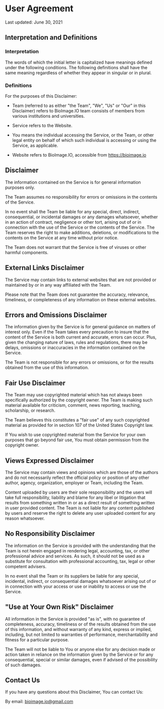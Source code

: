 # User Agreement

Last updated: June 30, 2021

## Interpretation and Definitions
### Interpretation
The words of which the initial letter is capitalized have meanings defined under the following conditions. The following definitions shall have the same meaning regardless of whether they appear in singular or in plural.

### Definitions
For the purposes of this Disclaimer:

 * Team (referred to as either "the Team", "We", "Us" or "Our" in this Disclaimer) refers to BioImage.IO team consists of members from various institutions and universities.

 * Service refers to the Website.
 * You means the individual accessing the Service, or the Team, or other legal entity on behalf of which such individual is accessing or using the Service, as applicable.
 * Website refers to BioImage.IO, accessible from https://bioimage.io

## Disclaimer
The information contained on the Service is for general information purposes only.

The Team assumes no responsibility for errors or omissions in the contents of the Service.

In no event shall the Team be liable for any special, direct, indirect, consequential, or incidental damages or any damages whatsoever, whether in an action of contract, negligence or other tort, arising out of or in connection with the use of the Service or the contents of the Service. The Team reserves the right to make additions, deletions, or modifications to the contents on the Service at any time without prior notice.

The Team does not warrant that the Service is free of viruses or other harmful components.

## External Links Disclaimer
The Service may contain links to external websites that are not provided or maintained by or in any way affiliated with the Team.

Please note that the Team does not guarantee the accuracy, relevance, timeliness, or completeness of any information on these external websites.

## Errors and Omissions Disclaimer
The information given by the Service is for general guidance on matters of interest only. Even if the Team takes every precaution to insure that the content of the Service is both current and accurate, errors can occur. Plus, given the changing nature of laws, rules and regulations, there may be delays, omissions or inaccuracies in the information contained on the Service.

The Team is not responsible for any errors or omissions, or for the results obtained from the use of this information.

## Fair Use Disclaimer
The Team may use copyrighted material which has not always been specifically authorized by the copyright owner. The Team is making such material available for criticism, comment, news reporting, teaching, scholarship, or research.

The Team believes this constitutes a "fair use" of any such copyrighted material as provided for in section 107 of the United States Copyright law.

If You wish to use copyrighted material from the Service for your own purposes that go beyond fair use, You must obtain permission from the copyright owner.

## Views Expressed Disclaimer
The Service may contain views and opinions which are those of the authors and do not necessarily reflect the official policy or position of any other author, agency, organization, employer or Team, including the Team.

Content uploaded by users are their sole responsibility and the users will take full responsibility, liability and blame for any libel or litigation that results from something written in or as a direct result of something written in user provided content. The Team is not liable for any content published by users and reserve the right to delete any user uploaded content for any reason whatsoever.

## No Responsibility Disclaimer
The information on the Service is provided with the understanding that the Team is not herein engaged in rendering legal, accounting, tax, or other professional advice and services. As such, it should not be used as a substitute for consultation with professional accounting, tax, legal or other competent advisers.

In no event shall the Team or its suppliers be liable for any special, incidental, indirect, or consequential damages whatsoever arising out of or in connection with your access or use or inability to access or use the Service.

## "Use at Your Own Risk" Disclaimer
All information in the Service is provided "as is", with no guarantee of completeness, accuracy, timeliness or of the results obtained from the use of this information, and without warranty of any kind, express or implied, including, but not limited to warranties of performance, merchantability and fitness for a particular purpose.

The Team will not be liable to You or anyone else for any decision made or action taken in reliance on the information given by the Service or for any consequential, special or similar damages, even if advised of the possibility of such damages.

## Contact Us
If you have any questions about this Disclaimer, You can contact Us:

By email: bioimage.io@gmail.com